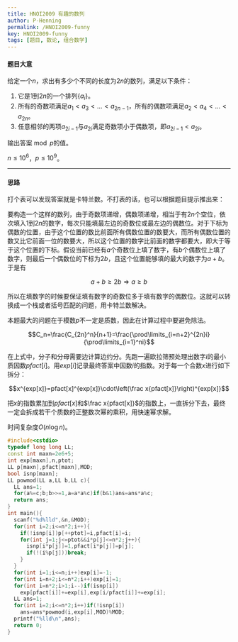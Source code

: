 ```yaml
---
title: HNOI2009 有趣的数列
author: P-Henning
permalink: /HNOI2009-funny
key: HNOI2009-funny
tags: [题目, 数论, 组合数学]
---
```


#### 题目大意

给定一个$n$，求出有多少个不同的长度为$2n$的数列，满足以下条件：

1. 它是$1$到$2n$的一个排列$\lbrace a_i\rbrace$。
2. 所有的奇数项满足$a_1<a_3<\dots<a_{2n-1}$，所有的偶数项满足$a_2<a_4<\dots<a_{2n}$。
3. 任意相邻的两项$a_{2i-1}$与$a_{2i}$满足奇数项小于偶数项，即$a_{2i-1}<a_{2i}$。

输出答案$\bmod p$的值。

$n\leqslant 10^6$，$p\leqslant 10^9$。

<!--more-->

---

#### 思路

打个表可以发现答案就是卡特兰数。不打表的话，也可以根据题目提示推出来：

要构造一个这样的数列，由于奇数项递增，偶数项递增，相当于有$2n$个空位，依次填入$1$到$2n$的数字，每次只能填最左边的奇数位或最左边的偶数位。对于下标为偶数的位置，由于这个位置的数比前面所有偶数位置的数要大，而所有偶数位置的数又比它前面一位的数要大，所以这个位置的数字比前面的数字都要大，即大于等于这个位置的下标。假设当前已经有$a$个奇数位上填了数字，有$b$个偶数位上填了数字，则最后一个偶数位的下标为$2b$，且这个位置能够填的最大的数字为$a+b$。于是有

$$a+b\geqslant 2b\Rightarrow a\geqslant b$$

所以在填数字的时候要保证填有数字的奇数位多于填有数字的偶数位。这就可以转换成一个栈或者括号匹配的问题，用卡特兰数解决。

本题最大的问题在于模数$p$不一定是质数，因此在计算过程中要避免除法。

$$C_n=\frac{C_{2n}^n}{n+1}=\frac{\prod\limits_{i=n+2}^{2n}i}{\prod\limits_{i=1}^ni}$$

在上式中，分子和分母需要边计算边约分。先跑一遍欧拉筛预处理出数字$i$的最小质因数$pfact[i]$。用$exp[i]$记录最终答案中因数$i$的指数。对于每一个合数$x$进行如下拆分：

$$x^{exp[x]}=pfact[x]^{exp[x]}\cdot\left(\frac x{pfact[x]}\right)^{exp[x]}$$

把$x$的指数累加到$pfact[x]$和$\frac x{pfact[x]}$的指数上，一直拆分下去，最终一定会拆成若干个质数的正整数次幂的乘积，用快速幂求解。

时间复杂度$O(n\log n)$。

```c++
#include<cstdio>
typedef long long LL;
const int maxn=2e6+5;
int exp[maxn],n,ptot;
LL p[maxn],pfact[maxn],MOD;
bool isnp[maxn];
LL powmod(LL a,LL b,LL c){
  LL ans=1;
  for(a%=c;b;b>>=1,a=a*a%c)if(b&1)ans=ans*a%c;
  return ans;
}
int main(){
  scanf("%d%lld",&n,&MOD);
  for(int i=2;i<=n*2;i++){
    if(!isnp[i])p[++ptot]=i,pfact[i]=i;
    for(int j=1;j<=ptot&&i*p[j]<=n*2;j++){
      isnp[i*p[j]]=1,pfact[i*p[j]]=p[j];
      if(!(i%p[j]))break;
    }
  }
  for(int i=1;i<=n;i++)exp[i]=-1;
  for(int i=n+2;i<=n*2;i++)exp[i]=1;
  for(int i=n*2;i>1;i--)if(isnp[i])
    exp[pfact[i]]+=exp[i],exp[i/pfact[i]]+=exp[i];
  LL ans=1;
  for(int i=2;i<=n*2;i++)if(!isnp[i])
    ans=ans*powmod(i,exp[i],MOD)%MOD;
  printf("%lld\n",ans);
  return 0;
}
```

